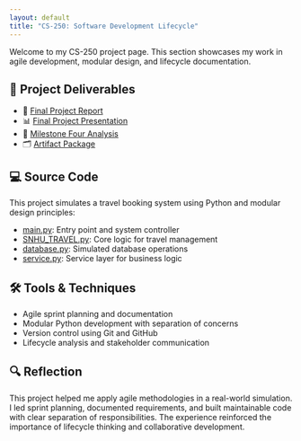 ```yaml
---
layout: default
title: "CS-250: Software Development Lifecycle"
---
```


Welcome to my CS-250 project page. This section showcases my work in agile development, modular design, and lifecycle documentation.

## 📌 Project Deliverables

- 📄 [Final Project Report](CS%20250%20Final%20Project.docx)  
- 📊 [Final Project Presentation](CS%20250%20Final%20Project.pptx)  
- 🧩 [Milestone Four Analysis](CS%20499%205-2%20Milestone%20Four.docx)  
- 🗂️ [Artifact Package](CS%20499%20Artifact3.zip)

## 💻 Source Code

This project simulates a travel booking system using Python and modular design principles:

- [main.py](main.py): Entry point and system controller  
- [SNHU_TRAVEL.py](SNHU_TRAVEL.py): Core logic for travel management  
- [database.py](database.py): Simulated database operations  
- [service.py](service.py): Service layer for business logic

## 🛠️ Tools & Techniques

- Agile sprint planning and documentation  
- Modular Python development with separation of concerns  
- Version control using Git and GitHub  
- Lifecycle analysis and stakeholder communication

## 🔍 Reflection

This project helped me apply agile methodologies in a real-world simulation. I led sprint planning, documented requirements, and built maintainable code with clear separation of responsibilities. The experience reinforced the importance of lifecycle thinking and collaborative development.
